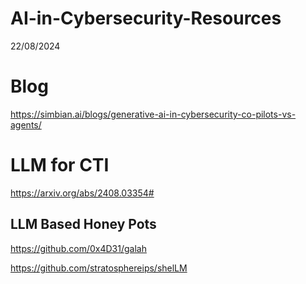 # AI-in-Cybersecurity-Resources
22/08/2024



# Blog

https://simbian.ai/blogs/generative-ai-in-cybersecurity-co-pilots-vs-agents/



# LLM for CTI

https://arxiv.org/abs/2408.03354#




## LLM Based Honey Pots

https://github.com/0x4D31/galah



https://github.com/stratosphereips/shelLM